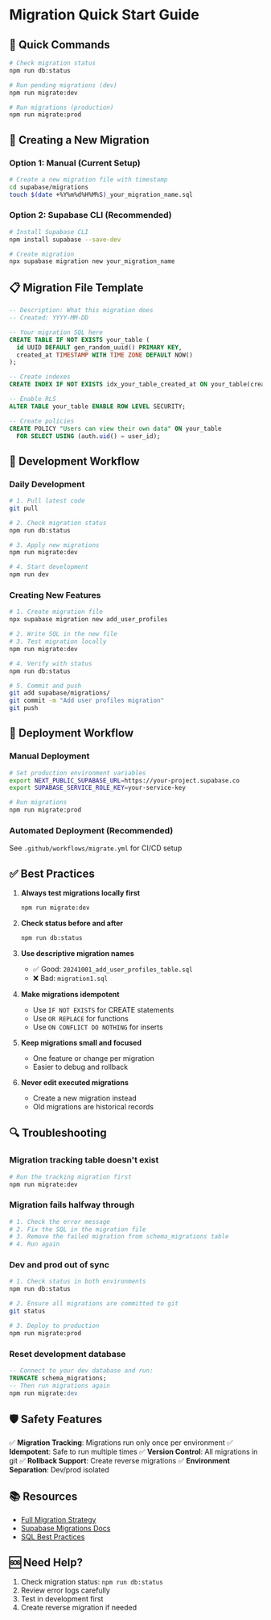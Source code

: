 # Migration Quick Start Guide

## 🚀 Quick Commands

```bash
# Check migration status
npm run db:status

# Run pending migrations (dev)
npm run migrate:dev

# Run migrations (production)
npm run migrate:prod
```

## 📝 Creating a New Migration

### Option 1: Manual (Current Setup)

```bash
# Create a new migration file with timestamp
cd supabase/migrations
touch $(date +%Y%m%d%H%M%S)_your_migration_name.sql
```

### Option 2: Supabase CLI (Recommended)

```bash
# Install Supabase CLI
npm install supabase --save-dev

# Create migration
npx supabase migration new your_migration_name
```

## 📋 Migration File Template

```sql
-- Description: What this migration does
-- Created: YYYY-MM-DD

-- Your migration SQL here
CREATE TABLE IF NOT EXISTS your_table (
  id UUID DEFAULT gen_random_uuid() PRIMARY KEY,
  created_at TIMESTAMP WITH TIME ZONE DEFAULT NOW()
);

-- Create indexes
CREATE INDEX IF NOT EXISTS idx_your_table_created_at ON your_table(created_at);

-- Enable RLS
ALTER TABLE your_table ENABLE ROW LEVEL SECURITY;

-- Create policies
CREATE POLICY "Users can view their own data" ON your_table
  FOR SELECT USING (auth.uid() = user_id);
```

## 🔄 Development Workflow

### Daily Development

```bash
# 1. Pull latest code
git pull

# 2. Check migration status
npm run db:status

# 3. Apply new migrations
npm run migrate:dev

# 4. Start development
npm run dev
```

### Creating New Features

```bash
# 1. Create migration file
npx supabase migration new add_user_profiles

# 2. Write SQL in the new file
# 3. Test migration locally
npm run migrate:dev

# 4. Verify with status
npm run db:status

# 5. Commit and push
git add supabase/migrations/
git commit -m "Add user profiles migration"
git push
```

## 🚢 Deployment Workflow

### Manual Deployment

```bash
# Set production environment variables
export NEXT_PUBLIC_SUPABASE_URL=https://your-project.supabase.co
export SUPABASE_SERVICE_ROLE_KEY=your-service-key

# Run migrations
npm run migrate:prod
```

### Automated Deployment (Recommended)

See `.github/workflows/migrate.yml` for CI/CD setup

## ✅ Best Practices

1. **Always test migrations locally first**

   ```bash
   npm run migrate:dev
   ```

2. **Check status before and after**

   ```bash
   npm run db:status
   ```

3. **Use descriptive migration names**

   - ✅ Good: `20241001_add_user_profiles_table.sql`
   - ❌ Bad: `migration1.sql`

4. **Make migrations idempotent**

   - Use `IF NOT EXISTS` for CREATE statements
   - Use `OR REPLACE` for functions
   - Use `ON CONFLICT DO NOTHING` for inserts

5. **Keep migrations small and focused**

   - One feature or change per migration
   - Easier to debug and rollback

6. **Never edit executed migrations**
   - Create a new migration instead
   - Old migrations are historical records

## 🔍 Troubleshooting

### Migration tracking table doesn't exist

```bash
# Run the tracking migration first
npm run migrate:dev
```

### Migration fails halfway through

```bash
# 1. Check the error message
# 2. Fix the SQL in the migration file
# 3. Remove the failed migration from schema_migrations table
# 4. Run again
```

### Dev and prod out of sync

```bash
# 1. Check status in both environments
npm run db:status

# 2. Ensure all migrations are committed to git
git status

# 3. Deploy to production
npm run migrate:prod
```

### Reset development database

```sql
-- Connect to your dev database and run:
TRUNCATE schema_migrations;
-- Then run migrations again
npm run migrate:dev
```

## 🛡️ Safety Features

✅ **Migration Tracking**: Migrations run only once per environment
✅ **Idempotent**: Safe to run multiple times
✅ **Version Control**: All migrations in git
✅ **Rollback Support**: Create reverse migrations
✅ **Environment Separation**: Dev/prod isolated

## 📚 Resources

- [Full Migration Strategy](./MIGRATION_STRATEGY.md)
- [Supabase Migrations Docs](https://supabase.com/docs/guides/cli/local-development#database-migrations)
- [SQL Best Practices](https://supabase.com/docs/guides/database/tables)

## 🆘 Need Help?

1. Check migration status: `npm run db:status`
2. Review error logs carefully
3. Test in development first
4. Create reverse migration if needed

